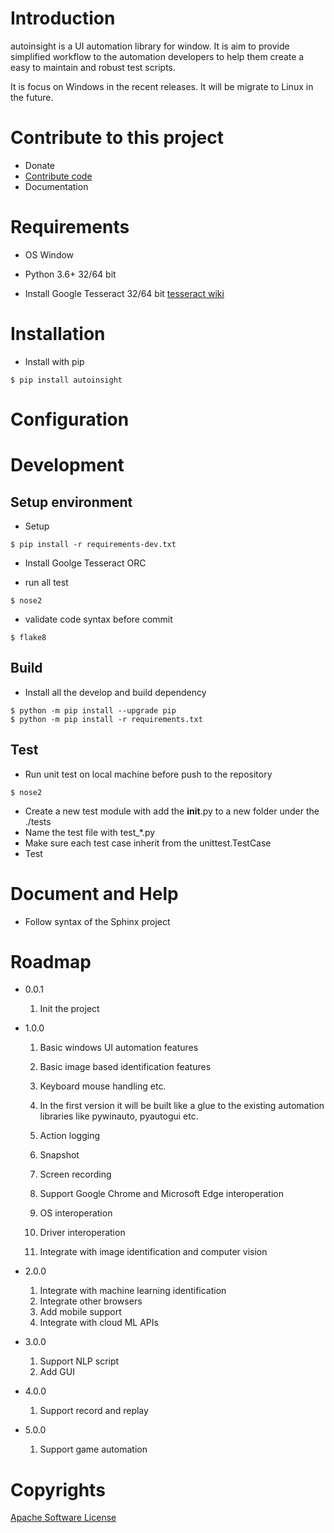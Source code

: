 # Introduction
autoinsight is a UI automation library for window. It is aim to provide simplified workflow to the automation developers to help them create a easy to maintain and robust test scripts.

It is focus on Windows in the recent releases. It will be migrate to Linux in the future.

# Contribute to this project
- Donate
- [Contribute code](https://github.com/shangerxin/autoinsight/issues)
- Documentation


# Requirements
- OS
Window

- Python 3.6+ 32/64 bit
- Install Google Tesseract 32/64 bit
[tesseract wiki](https://github.com/UB-Mannheim/tesseract/wiki)


# Installation
- Install with pip
```
$ pip install autoinsight
```

# Configuration

# Development
## Setup environment
- Setup
```
$ pip install -r requirements-dev.txt
```

- Install Goolge Tesseract ORC

- run all test
```
$ nose2
```

- validate code syntax before commit
```
$ flake8
```

## Build
- Install all the develop and build dependency
```
$ python -m pip install --upgrade pip
$ python -m pip install -r requirements.txt
```


## Test
- Run unit test on local machine before push to the repository
```
$ nose2
```
- Create a new test module with add the __init__.py to a new folder under the ./tests
- Name the test file with test_*.py
- Make sure each test case inherit from the unittest.TestCase
- Test


# Document and Help
- Follow syntax of the Sphinx project  

# Roadmap
- 0.0.1
    1. Init the project

- 1.0.0

    1. Basic windows UI automation features
    2. Basic image based identification features
    3. Keyboard mouse handling etc.
    4. In the first version it will be built like a glue to the existing
    automation libraries like pywinauto, pyautogui etc.

    5. Action logging
    6. Snapshot
    7. Screen recording
    8. Support Google Chrome and Microsoft Edge interoperation
    9. OS interoperation
    10. Driver interoperation
    11. Integrate with image identification and computer vision

- 2.0.0
    1. Integrate with machine learning identification
    2. Integrate other browsers
    3. Add mobile support
    4. Integrate with cloud ML APIs

- 3.0.0
    1. Support NLP script
    2. Add GUI

- 4.0.0
    1. Support record and replay

- 5.0.0
    1. Support game automation

# Copyrights
[Apache Software License](http://www.apache.org/licenses/)
